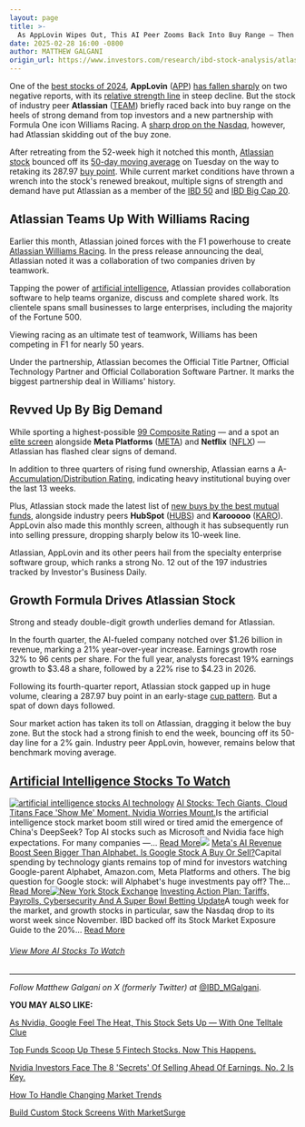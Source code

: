 ```yaml
---
layout: page
title: >-
  As AppLovin Wipes Out, This AI Peer Zooms Back Into Buy Range — Then Gets Squirrelly
date: 2025-02-28 16:00 -0800
author: MATTHEW GALGANI
origin_url: https://www.investors.com/research/ibd-stock-analysis/atlassian-team-stock-applovin/
---
```





One of the [best stocks of 2024](https://www.investors.com/research/best-stocks-2024-palantir-applovin-alab-cava/), **AppLovin** ([APP](https://research.investors.com/quote.aspx?symbol=APP)) [has fallen sharply](https://www.investors.com/news/technology/applovin-stock-plunges-short-seller-reports/) on two negative reports, with its [relative strength line](https://www.investors.com/how-to-invest/investors-corner/growth-stocks-breakout-specialty-tool-relative-strength-line/) in steep decline. But the stock of industry peer **Atlassian** ([TEAM](https://research.investors.com/quote.aspx?symbol=TEAM)) briefly raced back into buy range on the heels of strong demand from top investors and a new partnership with Formula One icon Williams Racing. A [sharp drop on the Nasdaq](https://www.investors.com/market-trend/stock-market-today/stock-market-today-nasdaq-sp500-djia-nvidia-snowflake-mastercard-embraer/), however, had Atlassian skidding out of the buy zone.


After retreating from the 52-week high it notched this month, [Atlassian stock](https://research.investors.com/stock-checkup/nasdaq-atlassian-cl-a-team.aspx) bounced off its [50-day moving average](https://www.investors.com/how-to-invest/investors-corner/50-day-moving-average-identifies-buy-sell-signals/) on Tuesday on the way to retaking its 287.97 [buy point](https://www.investors.com/how-to-invest/investors-corner/chart-reading-basics-how-a-buy-point-marks-a-time-of-opportunity/). While current market conditions have thrown a wrench into the stock's renewed breakout, multiple signs of strength and demand have put Atlassian as a member of the [IBD 50](https://research.investors.com/stock-lists/ibd-50/) and [IBD Big Cap 20](https://research.investors.com/stock-lists/big-cap-20/).




Atlassian Teams Up With Williams Racing
---------------------------------------


Earlier this month, Atlassian joined forces with the F1 powerhouse to create [Atlassian Williams Racing](https://investors.atlassian.com/news/news-details/2025/Williams-and-Atlassian-Announce-Title-Partnership-to-Form-Atlassian-Williams-Racing/default.aspx). In the press release announcing the deal, Atlassian noted it was a collaboration of two companies driven by teamwork.


Tapping the power of [artificial intelligence](https://www.investors.com/news/technology/ai-stocks-artificial-intelligence-trends-and-news/), Atlassian provides collaboration software to help teams organize, discuss and complete shared work. Its clientele spans small businesses to large enterprises, including the majority of the Fortune 500.


Viewing racing as an ultimate test of teamwork, Williams has been competing in F1 for nearly 50 years.


Under the partnership, Atlassian becomes the Official Title Partner, Official Technology Partner and Official Collaboration Software Partner. It marks the biggest partnership deal in Williams' history.


Revved Up By Big Demand
-----------------------


While sporting a highest-possible [99 Composite Rating](https://research.investors.com/stock-checkup/nasdaq-atlassian-cl-a-team.aspx) — and a spot an [elite screen](https://www.investors.com/research/stock-screener-best-stocks-to-buy-and-watch/) alongside **Meta Platforms** ([META](https://research.investors.com/quote.aspx?symbol=META)) and **Netflix** ([NFLX](https://research.investors.com/quote.aspx?symbol=NFLX)) — Atlassian has flashed clear signs of demand.


In addition to three quarters of rising fund ownership, Atlassian earns a A- [Accumulation/Distribution Rating](https://www.investors.com/how-to-invest/investors-corner/how-to-buy-stocks-accumulation-distribution-rating-shows-professionals-moves/), indicating heavy institutional buying over the last 13 weeks.


Plus, Atlassian stock made the latest list of [new buys by the best mutual funds](https://www.investors.com/etfs-and-funds/mutual-funds/best-mutual-funds-buy-axon-applovin-tesla-meta-google/), alongside industry peers **HubSpot** ([HUBS](https://research.investors.com/quote.aspx?symbol=HUBS)) and **Karooooo** ([KARO](https://research.investors.com/quote.aspx?symbol=KARO)). AppLovin also made this monthly screen, although it has subsequently run into selling pressure, dropping sharply below its 10-week line.


Atlassian, AppLovin and its other peers hail from the specialty enterprise software group, which ranks a strong No. 12 out of the 197 industries tracked by Investor's Business Daily.


Growth Formula Drives Atlassian Stock
-------------------------------------


Strong and steady double-digit growth underlies demand for Atlassian.


In the fourth quarter, the AI-fueled company notched over $1.26 billion in revenue, marking a 21% year-over-year increase. Earnings growth rose 32% to 96 cents per share. For the full year, analysts forecast 19% earnings growth to $3.48 a share, followed by a 22% rise to $4.23 in 2026.


Following its fourth-quarter report, Atlassian stock gapped up in huge volume, clearing a 287.97 buy point in an early-stage [cup pattern](https://www.investors.com/how-to-invest/how-to-read-stock-charts-understanding-technical-analysis/#cupwithhandle). But a spat of down days followed.


Sour market action has taken its toll on Atlassian, dragging it below the buy zone. But the stock had a strong finish to end the week, bouncing off its 50-day line for a 2% gain. Industry peer AppLovin, however, remains below that benchmark moving average.



[Artificial Intelligence Stocks To Watch](https://www.investors.com/tag/artificial-intelligence-ai/)
----------------------------------------------------------------------------------------------------

[![artificial intelligence stocks AI technology](https://www.investors.com/wp-content/uploads/2017/12/Stock-ArtifIntel-01-shutt-300x170.jpg)](https://www.investors.com/news/technology/artificial-intelligence-stocks/) [AI Stocks: Tech Giants, Cloud Titans Face 'Show Me' Moment. Nvidia Worries Mount.](https://www.investors.com/news/technology/artificial-intelligence-stocks/)Is the artificial intelligence stock market boom still wired or tired amid the emergence of China's DeepSeek? Top AI stocks such as Microsoft and Nvidia face high expectations. For many companies —... [Read More](https://www.investors.com/news/technology/artificial-intelligence-stocks/)[![](https://www.investors.com/wp-content/uploads/2016/09/google-hq-ed-300x169.png)](https://www.investors.com/news/technology/google-stock-googl-buy-now-alphabet-stock-march-2025/) [Meta's AI Revenue Boost Seen Bigger Than Alphabet. Is Google Stock A Buy Or Sell?](https://www.investors.com/news/technology/google-stock-googl-buy-now-alphabet-stock-march-2025/)Capital spending by technology giants remains top of mind for investors watching Google-parent Alphabet, Amazon.com, Meta Platforms and others. The big question for Google stock: will Alphabet's huge investments pay off? The... [Read More](https://www.investors.com/news/technology/google-stock-googl-buy-now-alphabet-stock-march-2025/)[![New York Stock Exchange](https://www.investors.com/wp-content/uploads/2020/07/Stock-NYSExchange-71-adobe-300x170.jpg)](https://www.investors.com/research/investing-action-plan/investing-action-plan-tariffs-payrolls-cybersecurity-and-a-super-bowl-betting-update/) [Investing Action Plan: Tariffs, Payrolls, Cybersecurity And A Super Bowl Betting Update](https://www.investors.com/research/investing-action-plan/investing-action-plan-tariffs-payrolls-cybersecurity-and-a-super-bowl-betting-update/)A tough week for the market, and growth stocks in particular, saw the Nasdaq drop to its worst week since November. IBD backed off its Stock Market Exposure Guide to the 20%... [Read More](https://www.investors.com/research/investing-action-plan/investing-action-plan-tariffs-payrolls-cybersecurity-and-a-super-bowl-betting-update/)
###### [View More AI Stocks To Watch](https://www.investors.com/tag/artificial-intelligence-ai/)




---


*Follow Matthew Galgani on X (formerly Twitter) at* [@IBD\_MGalgani](https://twitter.com/ibd_mgalgani).


**YOU MAY ALSO LIKE:**


[As Nvidia, Google Feel The Heat, This Stock Sets Up — With One Telltale Clue](https://www.investors.com/research/breakout-stocks-technical-analysis/tradeweb-stock-nvidia-google-stock/)


[Top Funds Scoop Up These 5 Fintech Stocks. Now This Happens.](https://www.investors.com/research/ibd-stock-analysis/corpay-fintech-stocks-coinbase-fiserv-sezzle-best-mutual-funds/)


[Nvidia Investors Face The 8 'Secrets' Of Selling Ahead Of Earnings. No. 2 Is Key.](https://www.investors.com/how-to-invest/when-to-sell-stocks-nvidia-nvda-stock/)


[How To Handle Changing Market Trends](https://www.investors.com/how-to-invest/how-to-handle-changing-stock-market-trends/)


[Build Custom Stock Screens With MarketSurge](https://marketsurge.investors.com/)




